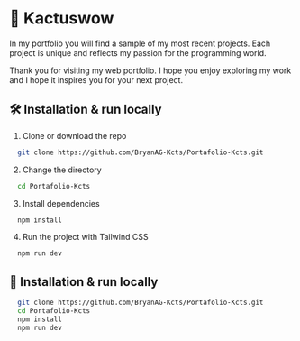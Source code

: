 # 🌵 Kactuswow

In my portfolio you will find a sample of my most recent projects. Each project is unique and reflects my passion for the programming world.

Thank you for visiting my web portfolio. I hope you enjoy exploring my work and I hope it inspires you for your next project.

## 🛠 Installation & run locally

1. Clone or download the repo

```bash
  git clone https://github.com/BryanAG-Kcts/Portafolio-Kcts.git
```

2. Change the directory

```bash
  cd Portafolio-Kcts
```

3. Install dependencies

```bash
  npm install
```

4. Run the project with Tailwind CSS

```bash
  npm run dev
```

## 🚀 Installation & run locally

```bash
  git clone https://github.com/BryanAG-Kcts/Portafolio-Kcts.git
  cd Portafolio-Kcts
  npm install
  npm run dev
```

